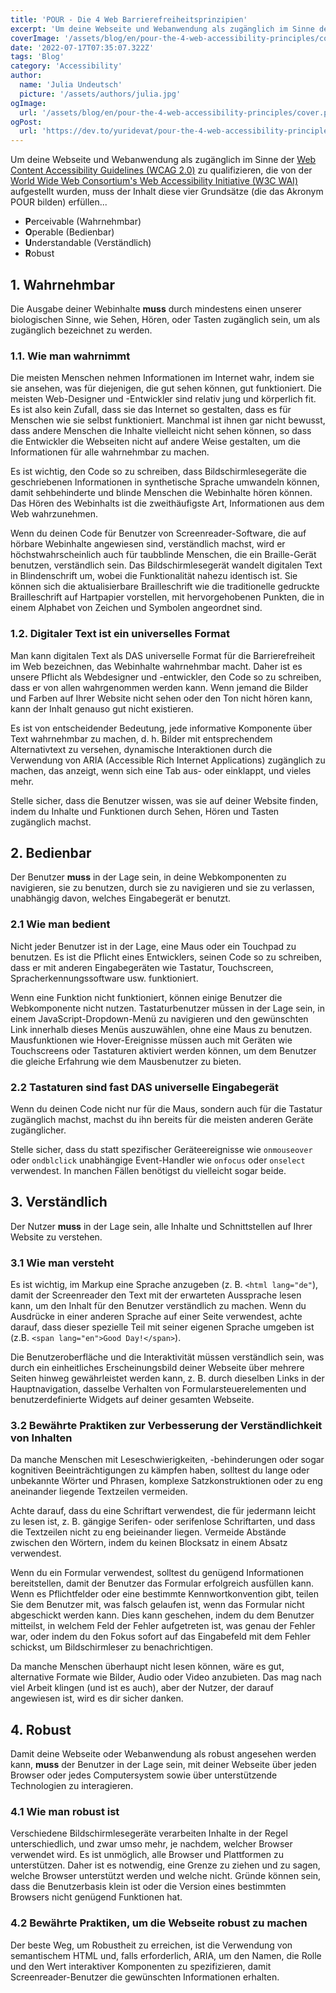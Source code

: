 ```yaml
---
title: 'POUR - Die 4 Web Barrierefreiheitsprinzipien'
excerpt: 'Um deine Webseite und Webanwendung als zugänglich im Sinne der Zugänglichkeitsrichtlinien für Webinhalte (WCAG 2.0) zu qualifizieren, die von der Web Accessibility Initiative (W3C WAI) des World Wide Web Consortiums aufgestellt wurden, muss der Inhalt diese vier Grundsätze (die das Akronym POUR bilden) erfüllen ...'
coverImage: '/assets/blog/en/pour-the-4-web-accessibility-principles/cover.png'
date: '2022-07-17T07:35:07.322Z'
tags: 'Blog'
category: 'Accessibility'
author:
  name: 'Julia Undeutsch'
  picture: '/assets/authors/julia.jpg'
ogImage:
  url: '/assets/blog/en/pour-the-4-web-accessibility-principles/cover.png'
ogPost:
  url: 'https://dev.to/yuridevat/pour-the-4-web-accessibility-principles-edp'
---
```


Um deine Webseite und Webanwendung als zugänglich im Sinne der [Web Content Accessibility Guidelines (WCAG 2.0)](https://www.w3.org/TR/WCAG20/) zu qualifizieren, die von der [World Wide Web Consortium's Web Accessibility Initiative (W3C WAI)](https://www.w3.org/WAI/) aufgestellt wurden, muss der Inhalt diese vier Grundsätze (die das Akronym POUR bilden) erfüllen...

- **P**erceivable (Wahrnehmbar)
- **O**perable (Bedienbar)
- **U**nderstandable (Verständlich)
- **R**obust

## 1. Wahrnehmbar

Die Ausgabe deiner Webinhalte **muss** durch mindestens einen unserer biologischen Sinne, wie Sehen, Hören, oder Tasten zugänglich sein, um als zugänglich bezeichnet zu werden.

### 1.1. Wie man wahrnimmt

Die meisten Menschen nehmen Informationen im Internet wahr, indem sie sie ansehen, was für diejenigen, die gut sehen können, gut funktioniert. Die meisten Web-Designer und -Entwickler sind relativ jung und körperlich fit. Es ist also kein Zufall, dass sie das Internet so gestalten, dass es für Menschen wie sie selbst funktioniert. Manchmal ist ihnen gar nicht bewusst, dass andere Menschen die Inhalte vielleicht nicht sehen können, so dass die Entwickler die Webseiten nicht auf andere Weise gestalten, um die Informationen für alle wahrnehmbar zu machen.

Es ist wichtig, den Code so zu schreiben, dass Bildschirmlesegeräte die geschriebenen Informationen in synthetische Sprache umwandeln können, damit sehbehinderte und blinde Menschen die Webinhalte hören können. Das Hören des Webinhalts ist die zweithäufigste Art, Informationen aus dem Web wahrzunehmen.

Wenn du deinen Code für Benutzer von Screenreader-Software, die auf hörbare Webinhalte angewiesen sind, verständlich machst, wird er höchstwahrscheinlich auch für taubblinde Menschen, die ein Braille-Gerät benutzen, verständlich sein. Das Bildschirmlesegerät wandelt digitalen Text in Blindenschrift um, wobei die Funktionalität nahezu identisch ist. Sie können sich die aktualisierbare Brailleschrift wie die traditionelle gedruckte Brailleschrift auf Hartpapier vorstellen, mit hervorgehobenen Punkten, die in einem Alphabet von Zeichen und Symbolen angeordnet sind.

### 1.2. Digitaler Text ist ein universelles Format

Man kann digitalen Text als DAS universelle Format für die Barrierefreiheit im Web bezeichnen, das Webinhalte wahrnehmbar macht. Daher ist es unsere Pflicht als Webdesigner und -entwickler, den Code so zu schreiben, dass er von allen wahrgenommen werden kann. Wenn jemand die Bilder und Farben auf Ihrer Website nicht sehen oder den Ton nicht hören kann, kann der Inhalt genauso gut nicht existieren.

Es ist von entscheidender Bedeutung, jede informative Komponente über Text wahrnehmbar zu machen, d. h. Bilder mit entsprechendem Alternativtext zu versehen, dynamische Interaktionen durch die Verwendung von ARIA (Accessible Rich Internet Applications) zugänglich zu machen, das anzeigt, wenn sich eine Tab aus- oder einklappt, und vieles mehr.

Stelle sicher, dass die Benutzer wissen, was sie auf deiner Website finden, indem du Inhalte und Funktionen durch Sehen, Hören und Tasten zugänglich machst.

## 2. Bedienbar

Der Benutzer **muss** in der Lage sein, in deine Webkomponenten zu navigieren, sie zu benutzen, durch sie zu navigieren und sie zu verlassen, unabhängig davon, welches Eingabegerät er benutzt.

### 2.1 Wie man bedient

Nicht jeder Benutzer ist in der Lage, eine Maus oder ein Touchpad zu benutzen. Es ist die Pflicht eines Entwicklers, seinen Code so zu schreiben, dass er mit anderen Eingabegeräten wie Tastatur, Touchscreen, Spracherkennungssoftware usw. funktioniert.

Wenn eine Funktion nicht funktioniert, können einige Benutzer die Webkomponente nicht nutzen. Tastaturbenutzer müssen in der Lage sein, in einem JavaScript-Dropdown-Menü zu navigieren und den gewünschten Link innerhalb dieses Menüs auszuwählen, ohne eine Maus zu benutzen. Mausfunktionen wie Hover-Ereignisse müssen auch mit Geräten wie Touchscreens oder Tastaturen aktiviert werden können, um dem Benutzer die gleiche Erfahrung wie dem Mausbenutzer zu bieten.

### 2.2 Tastaturen sind fast DAS universelle Eingabegerät

Wenn du deinen Code nicht nur für die Maus, sondern auch für die Tastatur zugänglich machst, machst du ihn bereits für die meisten anderen Geräte zugänglicher.

Stelle sicher, dass du statt spezifischer Geräteereignisse wie `onmouseover` oder `ondblclick` unabhängige Event-Handler wie `onfocus` oder `onselect` verwendest. In manchen Fällen benötigst du vielleicht sogar beide.

## 3. Verständlich

Der Nutzer **muss** in der Lage sein, alle Inhalte und Schnittstellen auf Ihrer Website zu verstehen.

### 3.1 Wie man versteht

Es ist wichtig, im Markup eine Sprache anzugeben (z. B. `<html lang="de"`), damit der Screenreader den Text mit der erwarteten Aussprache lesen kann, um den Inhalt für den Benutzer verständlich zu machen. Wenn du Ausdrücke in einer anderen Sprache auf einer Seite verwendest, achte darauf, dass dieser spezielle Teil mit seiner eigenen Sprache umgeben ist (z.B. `<span lang="en">Good Day!</span>`).

Die Benutzeroberfläche und die Interaktivität müssen verständlich sein, was durch ein einheitliches Erscheinungsbild deiner Webseite über mehrere Seiten hinweg gewährleistet werden kann, z. B. durch dieselben Links in der Hauptnavigation, dasselbe Verhalten von Formularsteuerelementen und benutzerdefinierte Widgets auf deiner gesamten Webseite.

### 3.2 Bewährte Praktiken zur Verbesserung der Verständlichkeit von Inhalten

Da manche Menschen mit Leseschwierigkeiten, -behinderungen oder sogar kognitiven Beeinträchtigungen zu kämpfen haben, solltest du lange oder unbekannte Wörter und Phrasen, komplexe Satzkonstruktionen oder zu eng aneinander liegende Textzeilen vermeiden.

Achte darauf, dass du eine Schriftart verwendest, die für jedermann leicht zu lesen ist, z. B. gängige Serifen- oder serifenlose Schriftarten, und dass die Textzeilen nicht zu eng beieinander liegen. Vermeide Abstände zwischen den Wörtern, indem du keinen Blocksatz in einem Absatz verwendest.

Wenn du ein Formular verwendest, solltest du genügend Informationen bereitstellen, damit der Benutzer das Formular erfolgreich ausfüllen kann. Wenn es Pflichtfelder oder eine bestimmte Kennwortkonvention gibt, teilen Sie dem Benutzer mit, was falsch gelaufen ist, wenn das Formular nicht abgeschickt werden kann. Dies kann geschehen, indem du dem Benutzer mitteilst, in welchem Feld der Fehler aufgetreten ist, was genau der Fehler war, oder indem du den Fokus sofort auf das Eingabefeld mit dem Fehler schickst, um Bildschirmleser zu benachrichtigen.

Da manche Menschen überhaupt nicht lesen können, wäre es gut, alternative Formate wie Bilder, Audio oder Video anzubieten. Das mag nach viel Arbeit klingen (und ist es auch), aber der Nutzer, der darauf angewiesen ist, wird es dir sicher danken.

## 4. Robust

Damit deine Webseite oder Webanwendung als robust angesehen werden kann, **muss** der Benutzer in der Lage sein, mit deiner Webseite über jeden Browser oder jedes Computersystem sowie über unterstützende Technologien zu interagieren.

### 4.1 Wie man robust ist

Verschiedene Bildschirmlesegeräte verarbeiten Inhalte in der Regel unterschiedlich, und zwar umso mehr, je nachdem, welcher Browser verwendet wird.
Es ist unmöglich, alle Browser und Plattformen zu unterstützen. Daher ist es notwendig, eine Grenze zu ziehen und zu sagen, welche Browser unterstützt werden und welche nicht. Gründe können sein, dass die Benutzerbasis klein ist oder die Version eines bestimmten Browsers nicht genügend Funktionen hat.

### 4.2 Bewährte Praktiken, um die Webseite robust zu machen

Der beste Weg, um Robustheit zu erreichen, ist die Verwendung von semantischem HTML und, falls erforderlich, ARIA, um den Namen, die Rolle und den Wert interaktiver Komponenten zu spezifizieren, damit Screenreader-Benutzer die gewünschten Informationen erhalten.
